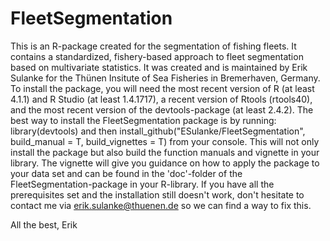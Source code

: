 # FleetSegmentation
This is an R-package created for the segmentation of fishing fleets. It contains a standardized, fishery-based approach to fleet segmentation based on multivariate statistics. It was created and is maintained by Erik Sulanke for the Thünen Insitute of Sea Fisheries in Bremerhaven, Germany. To install the package, you will need the most recent version of R (at least 4.1.1) and R Studio (at least 1.4.1717), a recent version of Rtools (rtools40), and the most recent version of the devtools-package (at least 2.4.2). 
The best way to install the FleetSegmentation package is by running:
library(devtools)
and then
install_github("ESulanke/FleetSegmentation", build_manual = T, build_vignettes = T)
from your console. This will not only install the package but also build the function manuals and vignette in your library. The vignette will give you guidance on how to apply the package to your data set and can be found in the 'doc'-folder of the FleetSegmentation-package in your R-library. If you have all the prerequisites set and the installation still doesn't work, don't hesitate to contact me via erik.sulanke@thuenen.de so we can find a way to fix this.

All the best, 
Erik
